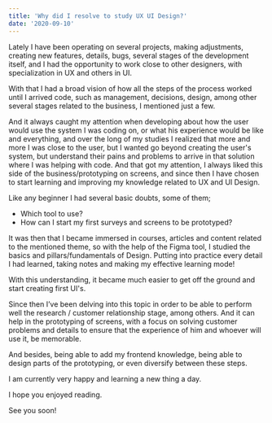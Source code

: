 ```yaml
---
title: 'Why did I resolve to study UX UI Design?'
date: '2020-09-10'
---
```


Lately I have been operating on several projects, making adjustments, creating new features,
details, bugs, several stages of the development itself, and I had the opportunity to work
close to other designers, with specialization in UX and others in UI.

With that I had a broad vision of how all the steps of the process worked until I arrived
code, such as management, decisions, design, among other several stages
related to the business, I mentioned just a few.

And it always caught my attention when developing about how the user would use
the system I was coding on, or what his experience would be like and everything, and over the long
of my studies I realized that more and more I was close to the user, but I wanted
go beyond creating the user's system, but understand their pains and problems to arrive
in that solution where I was helping with code.
And that got my attention, I always liked this side of the business/prototyping on screens,
and since then I have chosen to start learning and improving my knowledge related to UX
and UI Design.

Like any beginner I had several basic doubts, some of them;

- Which tool to use?
- How can I start my first surveys and screens to be prototyped?

It was then that I became immersed in courses, articles and content related to the mentioned theme, so
with the help of the Figma tool, I studied the basics and pillars/fundamentals of Design.
Putting into practice every detail I had learned, taking notes and making my
effective learning mode!

With this understanding, it became much easier to get off the ground and start creating
first UI's.

Since then I’ve been delving into this topic in order to be able to perform well
the research / customer relationship stage, among others. And it can help in the prototyping of
screens, with a focus on solving customer problems and details to ensure that the
experience of him and whoever will use it, be memorable.

And besides, being able to add my frontend knowledge, being able to design parts of the prototyping,
or even diversify between these steps.

I am currently very happy and learning a new thing a day.

I hope you enjoyed reading.

See you soon!
